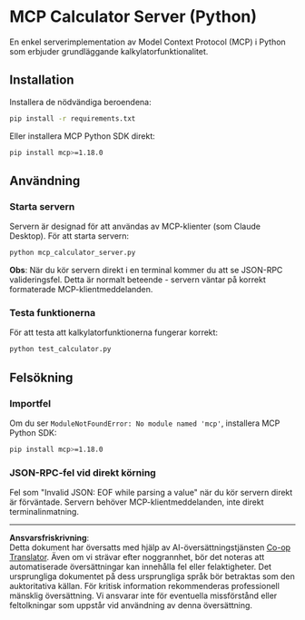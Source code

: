 <!--
CO_OP_TRANSLATOR_METADATA:
{
  "original_hash": "f4733f39c05c58e0cf0eee0a8ae7e9a2",
  "translation_date": "2025-10-17T20:05:58+00:00",
  "source_file": "03-GettingStarted/samples/python/README.md",
  "language_code": "sv"
}
-->
# MCP Calculator Server (Python)

En enkel serverimplementation av Model Context Protocol (MCP) i Python som erbjuder grundläggande kalkylatorfunktionalitet.

## Installation

Installera de nödvändiga beroendena:

```bash
pip install -r requirements.txt
```

Eller installera MCP Python SDK direkt:

```bash
pip install mcp>=1.18.0
```

## Användning

### Starta servern

Servern är designad för att användas av MCP-klienter (som Claude Desktop). För att starta servern:

```bash
python mcp_calculator_server.py
```

**Obs**: När du kör servern direkt i en terminal kommer du att se JSON-RPC valideringsfel. Detta är normalt beteende - servern väntar på korrekt formaterade MCP-klientmeddelanden.

### Testa funktionerna

För att testa att kalkylatorfunktionerna fungerar korrekt:

```bash
python test_calculator.py
```

## Felsökning

### Importfel

Om du ser `ModuleNotFoundError: No module named 'mcp'`, installera MCP Python SDK:

```bash
pip install mcp>=1.18.0
```

### JSON-RPC-fel vid direkt körning

Fel som "Invalid JSON: EOF while parsing a value" när du kör servern direkt är förväntade. Servern behöver MCP-klientmeddelanden, inte direkt terminalinmatning.

---

**Ansvarsfriskrivning**:  
Detta dokument har översatts med hjälp av AI-översättningstjänsten [Co-op Translator](https://github.com/Azure/co-op-translator). Även om vi strävar efter noggrannhet, bör det noteras att automatiserade översättningar kan innehålla fel eller felaktigheter. Det ursprungliga dokumentet på dess ursprungliga språk bör betraktas som den auktoritativa källan. För kritisk information rekommenderas professionell mänsklig översättning. Vi ansvarar inte för eventuella missförstånd eller feltolkningar som uppstår vid användning av denna översättning.